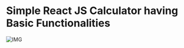# Simple React JS Calculator having Basic Functionalities

![IMG](https://github.com/SamiRasheed/Simple-React-JS-calculator/assets/129277243/0219c9f6-9265-41a1-8e9b-aba198ef08f8)
